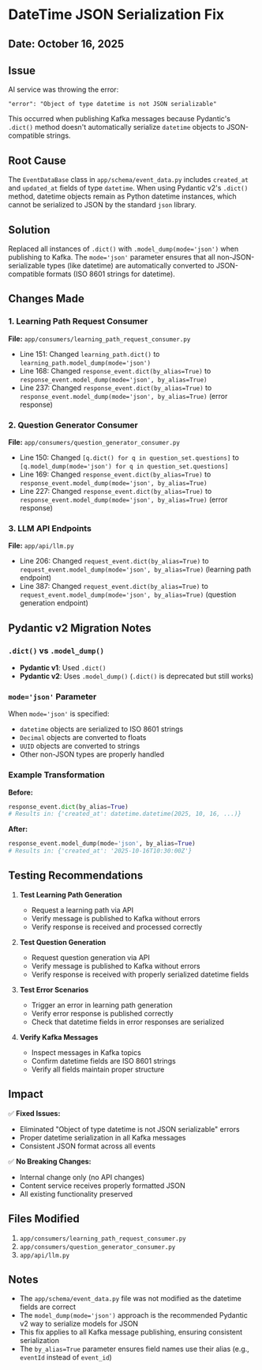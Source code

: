 # DateTime JSON Serialization Fix

## Date: October 16, 2025

## Issue
AI service was throwing the error:
```
"error": "Object of type datetime is not JSON serializable"
```

This occurred when publishing Kafka messages because Pydantic's `.dict()` method doesn't automatically serialize `datetime` objects to JSON-compatible strings.

## Root Cause

The `EventDataBase` class in `app/schema/event_data.py` includes `created_at` and `updated_at` fields of type `datetime`. When using Pydantic v2's `.dict()` method, datetime objects remain as Python datetime instances, which cannot be serialized to JSON by the standard `json` library.

## Solution

Replaced all instances of `.dict()` with `.model_dump(mode='json')` when publishing to Kafka. The `mode='json'` parameter ensures that all non-JSON-serializable types (like datetime) are automatically converted to JSON-compatible formats (ISO 8601 strings for datetime).

## Changes Made

### 1. Learning Path Request Consumer
**File:** `app/consumers/learning_path_request_consumer.py`

- Line 151: Changed `learning_path.dict()` to `learning_path.model_dump(mode='json')`
- Line 168: Changed `response_event.dict(by_alias=True)` to `response_event.model_dump(mode='json', by_alias=True)`
- Line 237: Changed `response_event.dict(by_alias=True)` to `response_event.model_dump(mode='json', by_alias=True)` (error response)

### 2. Question Generator Consumer
**File:** `app/consumers/question_generator_consumer.py`

- Line 150: Changed `[q.dict() for q in question_set.questions]` to `[q.model_dump(mode='json') for q in question_set.questions]`
- Line 169: Changed `response_event.dict(by_alias=True)` to `response_event.model_dump(mode='json', by_alias=True)`
- Line 227: Changed `response_event.dict(by_alias=True)` to `response_event.model_dump(mode='json', by_alias=True)` (error response)

### 3. LLM API Endpoints
**File:** `app/api/llm.py`

- Line 206: Changed `request_event.dict(by_alias=True)` to `request_event.model_dump(mode='json', by_alias=True)` (learning path endpoint)
- Line 387: Changed `request_event.dict(by_alias=True)` to `request_event.model_dump(mode='json', by_alias=True)` (question generation endpoint)

## Pydantic v2 Migration Notes

### `.dict()` vs `.model_dump()`
- **Pydantic v1**: Used `.dict()`
- **Pydantic v2**: Uses `.model_dump()` (`.dict()` is deprecated but still works)

### `mode='json'` Parameter
When `mode='json'` is specified:
- `datetime` objects are serialized to ISO 8601 strings
- `Decimal` objects are converted to floats
- `UUID` objects are converted to strings
- Other non-JSON types are properly handled

### Example Transformation
**Before:**
```python
response_event.dict(by_alias=True)
# Results in: {'created_at': datetime.datetime(2025, 10, 16, ...)}
```

**After:**
```python
response_event.model_dump(mode='json', by_alias=True)
# Results in: {'created_at': '2025-10-16T10:30:00Z'}
```

## Testing Recommendations

1. **Test Learning Path Generation**
   - Request a learning path via API
   - Verify message is published to Kafka without errors
   - Verify response is received and processed correctly

2. **Test Question Generation**
   - Request question generation via API
   - Verify message is published to Kafka without errors
   - Verify response is received with properly serialized datetime fields

3. **Test Error Scenarios**
   - Trigger an error in learning path generation
   - Verify error response is published correctly
   - Check that datetime fields in error responses are serialized

4. **Verify Kafka Messages**
   - Inspect messages in Kafka topics
   - Confirm datetime fields are ISO 8601 strings
   - Verify all fields maintain proper structure

## Impact

✅ **Fixed Issues:**
- Eliminated "Object of type datetime is not JSON serializable" errors
- Proper datetime serialization in all Kafka messages
- Consistent JSON format across all events

✅ **No Breaking Changes:**
- Internal change only (no API changes)
- Content service receives properly formatted JSON
- All existing functionality preserved

## Files Modified

1. `app/consumers/learning_path_request_consumer.py`
2. `app/consumers/question_generator_consumer.py`
3. `app/api/llm.py`

## Notes

- The `app/schema/event_data.py` file was not modified as the datetime fields are correct
- The `model_dump(mode='json')` approach is the recommended Pydantic v2 way to serialize models for JSON
- This fix applies to all Kafka message publishing, ensuring consistent serialization
- The `by_alias=True` parameter ensures field names use their alias (e.g., `eventId` instead of `event_id`)
